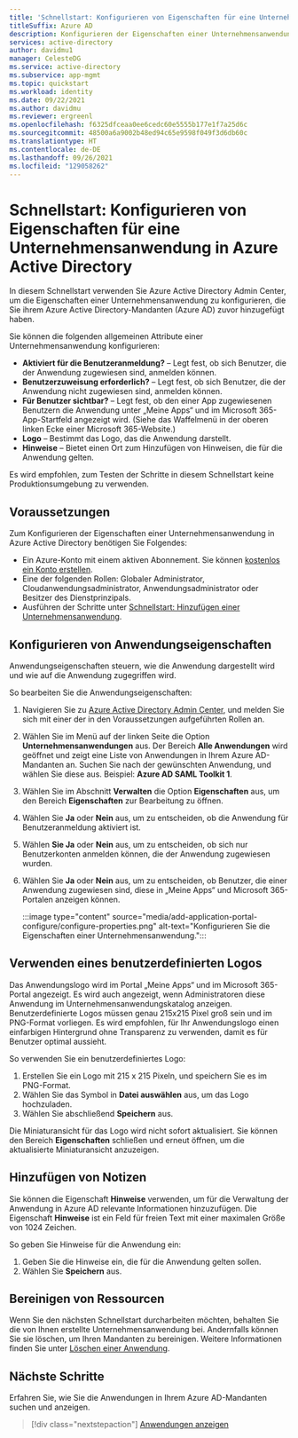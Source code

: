 ```yaml
---
title: 'Schnellstart: Konfigurieren von Eigenschaften für eine Unternehmensanwendung'
titleSuffix: Azure AD
description: Konfigurieren der Eigenschaften einer Unternehmensanwendung in Azure Active Directory.
services: active-directory
author: davidmu1
manager: CelesteDG
ms.service: active-directory
ms.subservice: app-mgmt
ms.topic: quickstart
ms.workload: identity
ms.date: 09/22/2021
ms.author: davidmu
ms.reviewer: ergreenl
ms.openlocfilehash: f6325dfceaa0ee6cedc60e5555b177e1f7a25d6c
ms.sourcegitcommit: 48500a6a9002b48ed94c65e9598f049f3d6db60c
ms.translationtype: HT
ms.contentlocale: de-DE
ms.lasthandoff: 09/26/2021
ms.locfileid: "129058262"
---
```

# <a name="quickstart-configure-enterprise-application-properties-in-azure-active-directory"></a>Schnellstart: Konfigurieren von Eigenschaften für eine Unternehmensanwendung in Azure Active Directory

In diesem Schnellstart verwenden Sie Azure Active Directory Admin Center, um die Eigenschaften einer Unternehmensanwendung zu konfigurieren, die Sie ihrem Azure Active Directory-Mandanten (Azure AD) zuvor hinzugefügt haben.

Sie können die folgenden allgemeinen Attribute einer Unternehmensanwendung konfigurieren:

- **Aktiviert für die Benutzeranmeldung?** – Legt fest, ob sich Benutzer, die der Anwendung zugewiesen sind, anmelden können.
- **Benutzerzuweisung erforderlich?** – Legt fest, ob sich Benutzer, die der Anwendung nicht zugewiesen sind, anmelden können.
- **Für Benutzer sichtbar?** – Legt fest, ob den einer App zugewiesenen Benutzern die Anwendung unter „Meine Apps“ und im Microsoft 365-App-Startfeld angezeigt wird. (Siehe das Waffelmenü in der oberen linken Ecke einer Microsoft 365-Website.)
- **Logo** – Bestimmt das Logo, das die Anwendung darstellt.
- **Hinweise** – Bietet einen Ort zum Hinzufügen von Hinweisen, die für die Anwendung gelten.

Es wird empfohlen, zum Testen der Schritte in diesem Schnellstart keine Produktionsumgebung zu verwenden.

## <a name="prerequisites"></a>Voraussetzungen

Zum Konfigurieren der Eigenschaften einer Unternehmensanwendung in Azure Active Directory benötigen Sie Folgendes:

- Ein Azure-Konto mit einem aktiven Abonnement. Sie können [kostenlos ein Konto erstellen](https://azure.microsoft.com/free/?WT.mc_id=A261C142F).
- Eine der folgenden Rollen: Globaler Administrator, Cloudanwendungsadministrator, Anwendungsadministrator oder Besitzer des Dienstprinzipals.
- Ausführen der Schritte unter [Schnellstart: Hinzufügen einer Unternehmensanwendung](add-application-portal.md).

## <a name="configure-application-properties"></a>Konfigurieren von Anwendungseigenschaften

Anwendungseigenschaften steuern, wie die Anwendung dargestellt wird und wie auf die Anwendung zugegriffen wird.

So bearbeiten Sie die Anwendungseigenschaften:

1. Navigieren Sie zu [Azure Active Directory Admin Center](https://aad.portal.azure.com), und melden Sie sich mit einer der in den Voraussetzungen aufgeführten Rollen an.
1. Wählen Sie im Menü auf der linken Seite die Option **Unternehmensanwendungen** aus. Der Bereich **Alle Anwendungen** wird geöffnet und zeigt eine Liste von Anwendungen in Ihrem Azure AD-Mandanten an. Suchen Sie nach der gewünschten Anwendung, und wählen Sie diese aus. Beispiel: **Azure AD SAML Toolkit 1**.
1. Wählen Sie im Abschnitt **Verwalten** die Option **Eigenschaften** aus, um den Bereich **Eigenschaften** zur Bearbeitung zu öffnen.
1. Wählen Sie **Ja** oder **Nein** aus, um zu entscheiden, ob die Anwendung für Benutzeranmeldung aktiviert ist.
1. Wählen **Sie Ja** oder **Nein** aus, um zu entscheiden, ob sich nur Benutzerkonten anmelden können, die der Anwendung zugewiesen wurden.
1. Wählen Sie **Ja** oder **Nein** aus, um zu entscheiden, ob Benutzer, die einer Anwendung zugewiesen sind, diese in „Meine Apps“ und Microsoft 365-Portalen anzeigen können. 

    :::image type="content" source="media/add-application-portal-configure/configure-properties.png" alt-text="Konfigurieren Sie die Eigenschaften einer Unternehmensanwendung.":::

## <a name="use-a-custom-logo"></a>Verwenden eines benutzerdefinierten Logos

Das Anwendungslogo wird im Portal „Meine Apps“ und im Microsoft 365-Portal angezeigt. Es wird auch angezeigt, wenn Administratoren diese Anwendung im Unternehmensanwendungskatalog anzeigen. Benutzerdefinierte Logos müssen genau 215x215 Pixel groß sein und im PNG-Format vorliegen. Es wird empfohlen, für Ihr Anwendungslogo einen einfarbigen Hintergrund ohne Transparenz zu verwenden, damit es für Benutzer optimal aussieht.

So verwenden Sie ein benutzerdefiniertes Logo:

1. Erstellen Sie ein Logo mit 215 x 215 Pixeln, und speichern Sie es im PNG-Format.
1. Wählen Sie das Symbol in **Datei auswählen** aus, um das Logo hochzuladen.
1. Wählen Sie abschließend **Speichern** aus.

Die Miniaturansicht für das Logo wird nicht sofort aktualisiert. Sie können den Bereich **Eigenschaften** schließen und erneut öffnen, um die aktualisierte Miniaturansicht anzuzeigen.

## <a name="add-notes"></a>Hinzufügen von Notizen

Sie können die Eigenschaft **Hinweise** verwenden, um für die Verwaltung der Anwendung in Azure AD relevante Informationen hinzuzufügen. Die Eigenschaft **Hinweise** ist ein Feld für freien Text mit einer maximalen Größe von 1024 Zeichen.

So geben Sie Hinweise für die Anwendung ein:

1. Geben Sie die Hinweise ein, die für die Anwendung gelten sollen.
1. Wählen Sie **Speichern** aus.

## <a name="clean-up-resources"></a>Bereinigen von Ressourcen

Wenn Sie den nächsten Schnellstart durcharbeiten möchten, behalten Sie die von Ihnen erstellte Unternehmensanwendung bei. Andernfalls können Sie sie löschen, um Ihren Mandanten zu bereinigen. Weitere Informationen finden Sie unter [Löschen einer Anwendung](delete-application-portal.md).

## <a name="next-steps"></a>Nächste Schritte

Erfahren Sie, wie Sie die Anwendungen in Ihrem Azure AD-Mandanten suchen und anzeigen.
> [!div class="nextstepaction"]
> [Anwendungen anzeigen](view-applications-portal.md)
